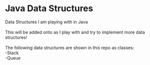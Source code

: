 # Java Data Structures
Data Structures I am playing with in Java<br/><br/>
This will be added onto as I play with and try to implement more data structures!<br/><br/>
The following data structures are shown in this repo as classes:<br/>
-Stack<br/>
-Queue<br/>
